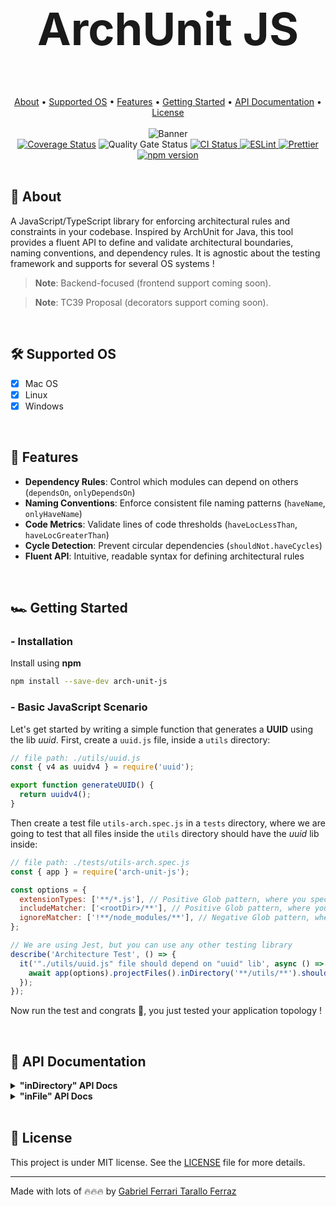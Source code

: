 <div align="center">
  <h1 style="font-size:4.5rem;"> ArchUnit JS</h1>
</div>

<br/>

<div align="center">
  <a href="#page_facing_up-about">About</a> •
  <a href="#hammer_and_wrench-supported-os">Supported OS</a> • 
  <a href="#ledger-features">Features</a> •
  <a href="#racing_car-getting-started">Getting Started</a> •
  <a href="#notebook-api-documentation">API Documentation</a> •
  <a href="#memo-license">License</a>
</div>

<br/>

<div align="center">
  <img src="https://github.com/gftf2011/clean-node-todolist/blob/main/.github/images/background.png" alt="Banner" style="max-width: 100%; height: auto;" />
</div>

<div align="center">
  <a href='https://coveralls.io/github/gftf2011/arch-unit-js?branch=dev'><img src='https://coveralls.io/repos/github/gftf2011/arch-unit-js/badge.svg?branch=dev' alt='Coverage Status' /></a>
  <img src='https://sonarcloud.io/api/project_badges/measure?project=gftf2011_arch-unit-js&metric=alert_status' alt='Quality Gate Status' />
  <a href="https://github.com/gftf2011/arch-unit-js/actions" target="_blank" rel="noopener noreferrer">
    <img src="https://github.com/gftf2011/arch-unit-js/actions/workflows/merge-main.yml/badge.svg" alt="CI Status" />
  </a>
  <a href="https://eslint.org/">
    <img src="https://img.shields.io/badge/ESLint-configured-blue?logo=eslint" alt="ESLint" />
  </a>
  <a href="https://prettier.io/">
    <img src="https://img.shields.io/badge/Prettier-configured-ff69b4?logo=prettier" alt="Prettier" />
  </a>
  <a href="https://www.npmjs.com/package/arch-unit-js">
    <img src="https://img.shields.io/npm/v/arch-unit-js.svg" alt="npm version" />
  </a>
</div>

<br/>

## :page_facing_up: About

A JavaScript/TypeScript library for enforcing architectural rules and constraints in your codebase. Inspired by ArchUnit for Java, this tool provides a fluent API to define and validate architectural boundaries, naming conventions, and dependency rules. It is agnostic about the testing framework and supports for several OS systems !

> **Note**: Backend-focused (frontend support coming soon).

> **Note**: TC39 Proposal (decorators support coming soon).

<br/>

## :hammer_and_wrench: Supported OS

- [x] Mac OS
- [x] Linux
- [x] Windows

<br/>

## :ledger: Features

- **Dependency Rules**: Control which modules can depend on others (`dependsOn`, `onlyDependsOn`)
- **Naming Conventions**: Enforce consistent file naming patterns (`haveName`, `onlyHaveName`)
- **Code Metrics**: Validate lines of code thresholds (`haveLocLessThan`, `haveLocGreaterThan`)
- **Cycle Detection**: Prevent circular dependencies (`shouldNot.haveCycles`)
- **Fluent API**: Intuitive, readable syntax for defining architectural rules

<br/>

## :racing_car: Getting Started

### - Installation

Install using **npm**

```bash
npm install --save-dev arch-unit-js
```

### - Basic JavaScript Scenario

Let's get started by writing a simple function that generates a **UUID** using the lib _uuid_. First, create a `uuid.js` file, inside a `utils` directory:

```javascript
// file path: ./utils/uuid.js
const { v4 as uuidv4 } = require('uuid');

export function generateUUID() {
  return uuidv4();
}
```

Then create a test file `utils-arch.spec.js` in a `tests` directory, where we are going to test that all files inside the `utils` directory should have the _uuid_ lib inside:

```javascript
// file path: ./tests/utils-arch.spec.js
const { app } = require('arch-unit-js');

const options = {
  extensionTypes: ['**/*.js'], // Positive Glob pattern, where you specify all extension types your application has
  includeMatcher: ['<rootDir>/**'], // Positive Glob pattern, where you specify all files and directories based on the project <rootDir>
  ignoreMatcher: ['!**/node_modules/**'], // Negative Glob pattern, where you specify all files and directories you do NOT want to check
};

// We are using Jest, but you can use any other testing library
describe('Architecture Test', () => {
  it('"./utils/uuid.js" file should depend on "uuid" lib', async () => {
    await app(options).projectFiles().inDirectory('**/utils/**').should().dependsOn('uuid').check(); // No need to expect, if the dependency is not found it throws an error
  });
});
```

Now run the test and congrats 🥳, you just tested your application topology !

<br/>

## :notebook: API Documentation

<details>
  <summary><b>"inDirectory" API Docs</b></summary>

- [Project Files in Directory Should NOT Depend On Specified Patterns](business/inDirectory/shouldNot/projectFiles_inDirectory_shouldNot_dependsOn_check.md)
- [Project Files in Directory Should NOT Have Cycles](business/inDirectory/shouldNot/projectFiles_inDirectory_shouldNot_haveCycles_check.md)
- [Project Files in Directory Should NOT Have Greater Or Equal L.O.C. (Lines Of Code) Than Specified Value](business/inDirectory/shouldNot/projectFiles_inDirectory_shouldNot_haveLocGreaterOrEqualThan_check.md)
- [Project Files in Directory Should NOT Have Greater L.O.C. (Lines Of Code) Than Specified Value](business/inDirectory/shouldNot/projectFiles_inDirectory_shouldNot_haveLocGreaterThan_check.md)
- [Project Files in Directory Should NOT Have Less Or Equal L.O.C. (Lines Of Code) Than Specified Value](business/inDirectory/shouldNot/projectFiles_inDirectory_shouldNot_haveLocLessOrEqualThan_check.md)
- [Project Files in Directory Should NOT Have Less L.O.C. (Lines Of Code) Than Specified Value](business/inDirectory/shouldNot/projectFiles_inDirectory_shouldNot_haveLocLessThan_check.md)
- [Project Files in Directory Should Not Have Name with Specified Pattern](business/inDirectory/shouldNot/projectFiles_inDirectory_shouldNot_haveName_check.md)
- [Project Files in Directory Should NOT Only Depend On Specific Patterns](business/inDirectory/shouldNot/projectFiles_inDirectory_shouldNot_onlyDependsOn_check.md)
- [Project Files in Directory Should NOT Only Have Names with Specified Pattern](business/inDirectory/shouldNot/projectFiles_inDirectory_shouldNot_onlyHaveName_check.md)
- [Project Files in Directory Should Depend On Specified Patterns](business/inDirectory/should/projectFiles_inDirectory_should_dependsOn_check.md)
- [Project Files in Directory Should Have Cycles](business/inDirectory/should/projectFiles_inDirectory_should_haveCycles_check.md)
- [Project Files in Directory Should Have Greater Or Equal L.O.C. (Lines Of Code) Than Specified Value](business/inDirectory/should/projectFiles_inDirectory_should_haveLocGreaterOrEqualThan_check.md)
- [Project Files in Directory Should Have Greater L.O.C. (Lines Of Code) Than Specified Value](business/inDirectory/should/projectFiles_inDirectory_should_haveLocGreaterThan_check.md)
- [Project Files in Directory Should Have Less Or Equal L.O.C. (Lines Of Code) Than Specified Value](business/inDirectory/should/projectFiles_inDirectory_should_haveLocLessOrEqualThan_check.md)
- [Project Files in Directory Should Have Less L.O.C. (Lines Of Code) Than Specified Value](business/inDirectory/should/projectFiles_inDirectory_should_haveLocLessThan_check.md)
- [Project Files in Directory Should Have Name with Specified Pattern](business/inDirectory/should/projectFiles_inDirectory_should_haveName_check.md)
- [Project Files in Directory Should Only Depend On Specified Patterns](business/inDirectory/should/projectFiles_inDirectory_should_onlyDependsOn_check.md)
- [Project Files in Directory Should Only Have Name with Specified Pattern](business/inDirectory/should/projectFiles_inDirectory_should_onlyHaveName_check.md)

</details>

<details>
  <summary><b>"inFile" API Docs</b></summary>

- [Project Files in File Should NOT Depend On Specified Patterns](business/inFile/shouldNot/projectFiles_inFile_shouldNot_dependsOn_check.md)
- [Project Files in File Should NOT Have Cycles](business/inFile/shouldNot/projectFiles_inFile_shouldNot_haveCycles_check.md)
- [Project Files in File Should NOT Have Greater Or Equal L.O.C. (Lines Of Code) Than Specified Value](business/inFile/shouldNot/projectFiles_inFile_shouldNot_haveLocGreaterOrEqualThan_check.md)
- [Project Files in File Should NOT Have Greater L.O.C. (Lines Of Code) Than Specified Value](business/inFile/shouldNot/projectFiles_inFile_shouldNot_haveLocGreaterThan_check.md)
- [Project Files in File Should NOT Have Less Or Equal L.O.C. (Lines Of Code) Than Specified Value](business/inFile/shouldNot/projectFiles_inFile_shouldNot_haveLocLessOrEqualThan_check.md)
- [Project Files in File Should NOT Have Less L.O.C. (Lines Of Code) Than Specified Value](business/inFile/shouldNot/projectFiles_inFile_shouldNot_haveLocLessThan_check.md)
- [Project Files in File Should NOT Have Name with Specified Pattern](business/inFile/shouldNot/projectFiles_inFile_shouldNot_haveName_check.md)
- [Project Files in File Should NOT Only Depend On Specified Patterns](business/inFile/shouldNot/projectFiles_inFile_shouldNot_onlyDependsOn_check.md)
- [Project Files in File Should NOT Only Have Name with Specified Pattern](business/inFile/shouldNot/projectFiles_inFile_shouldNot_onlyHaveName_check.md)
- [Project Files in File Should Depend On Specified Patterns](business/inFile/should/projectFiles_inFile_should_dependsOn_check.md)
- [Project Files in File Should Have Cycles](business/inFile/should/projectFiles_inFile_should_haveCycles_check.md)
- [Project Files in File Should Have Greater Or Equal L.O.C. (Lines Of Code) Than Specified Value](business/inFile/should/projectFiles_inFile_should_haveLocGreaterOrEqualThan_check.md)
- [Project Files in File Should Have Greater L.O.C. (Lines Of Code) Than Specified Value](business/inFile/should/projectFiles_inFile_should_haveLocGreaterThan_check.md)
- [Project Files in File Should Have Less Or Equal L.O.C. (Lines Of Code) Than Specified Value](business/inFile/should/projectFiles_inFile_should_haveLocLessOrEqualThan_check.md)
- [Project Files in File Should Have Less L.O.C. (Lines Of Code) Than Specified Value](business/inFile/should/projectFiles_inFile_should_haveLocLessThan_check.md)
- [Project Files in File Should Have Name with Specified Pattern](business/inFile/should/projectFiles_inFile_should_haveName_check.md)
- [Project Files in File Should Only Depend On Specified Patterns](business/inFile/should/projectFiles_inFile_should_onlyDependsOn_check.md)
- [Project Files in File Should Only Have Name with Specified Pattern](business/inFile/should/projectFiles_inFile_should_onlyHaveName_check.md)

</details>
<br/>

## :memo: License

This project is under MIT license. See the [LICENSE](https://github.com/gftf2011/arch-unit-js/blob/main/LICENSE) file for more details.

---

Made with lots of 🔥🔥🔥 by [Gabriel Ferrari Tarallo Ferraz](https://www.linkedin.com/in/gabriel-ferrari-tarallo-ferraz/)
